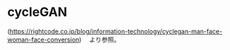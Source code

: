 # cycleGAN
(https://rightcode.co.jp/blog/information-technology/cyclegan-man-face-woman-face-conversion)　
より参照。
